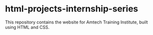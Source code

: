 # html-projects-internship-series
This repository contains the website for Amtech Training Institute, built using HTML and CSS. 
